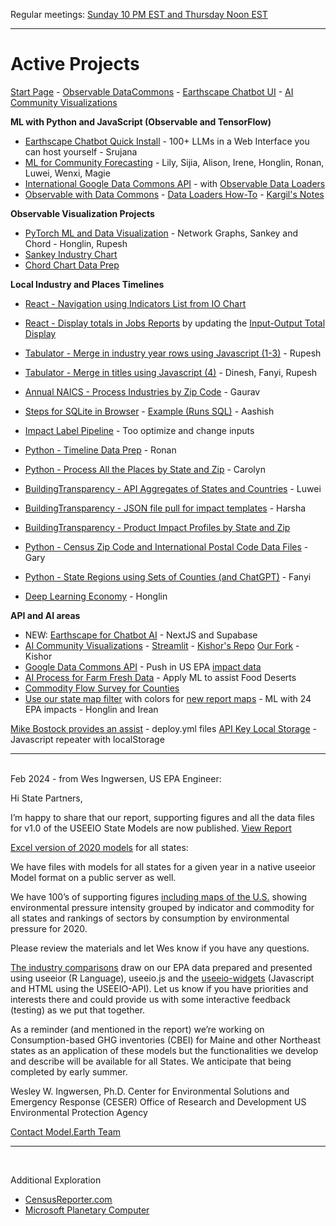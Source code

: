 Regular meetings: [Sunday 10 PM EST and Thursday Noon EST](/io/coders/)
<!--Overview Session on Tuesday at Noon ET for new team members.-->

<hr style="margin-bottom:20px">

# Active Projects

[Start Page](../localsite/start/steps/) - [Observable DataCommons](/data-commons/dist/) - [Earthscape Chatbot UI](/earthscape/app/) - [AI Community Visualizations](/data-pipeline/research)

<!--
CSV Files to use for Timelines, Observable, and AI Training at: [industries/naics/US/counties](https://github.com/ModelEarth/community-data/tree/master/industries/naics/US/counties)  
Pre-processed data for county industry levels, based on employment, establishments and payroll.-->

**ML with Python and JavaScript (Observable and TensorFlow)**

- [Earthscape Chatbot Quick Install](/earthscape/app/) - 100+ LLMs in a Web Interface you can host yourself - Srujana
- [ML for Community Forecasting](../data-pipeline/timelines/training/naics/) - Lily, Sijia, Alison, Irene, Honglin, Ronan, Luwei, Wenxi, Magie
- [International Google Data Commons API](/data-pipeline/international/) - with [Observable Data Loaders](https://observablehq.com/framework/loaders)
- [Observable with Data Commons](/data-commons/) - [Data Loaders How-To](/data-commons/dist/air/) - [Kargil's Notes](https://github.com/modelearth/Observables-DataLoader/tree/master/docs)

**Observable Visualization Projects**

- [PyTorch ML and Data Visualization](/machine-learning/python/cluster/) - Network Graphs, Sankey and Chord - Honglin, Rupesh
- [Sankey Industry Chart](/io/charts/sankey/)
- [Chord Chart Data Prep](/io/charts/chord/)

**Local Industry and Places Timelines**

- [React - Navigation using Indicators List from IO Chart](/io/charts/inflow-outflow/#set=prosperity&indicators=VADD,JOBS)
- [React - Display totals in Jobs Reports](/localsite/info/#indicators=JOBS) by updating the [Input-Output Total Display](/localsite/info/data/totals/)
- [Tabulator - Merge in industry year rows using Javascript (1-3)](/data-pipeline/timelines/tabulator/) - Rupesh<!--Vadlamudi-->
- [Tabulator - Merge in titles using Javascript (4)](/data-pipeline/timelines/tabulator/) - Dinesh, Fanyi, Rupesh
- [Annual NAICS - Process Industries by Zip Code](/data-pipeline/industries/naics) - Gaurav
- [Steps for SQLite in Browser](/data-pipeline/timelines/sqlite/phiresky/) - [Example (Runs SQL)](https://phiresky.github.io/blog/2021/hosting-sqlite-databases-on-github-pages/) - Aashish
- [Impact Label Pipeline](/apps/impact) - Too optimize and change inputs
- [Python - Timeline Data Prep](/data-pipeline/timelines/prep/industries/) - Ronan
- [Python - Process All the Places by State and Zip](/places) - Carolyn
- [BuildingTransparency - API Aggregates of States and Countries](/io/template/product/) - Luwei
- [BuildingTransparency - JSON file pull for impact templates](/io/template/product/) - Harsha<!-- Later display with SQLite -->
- [BuildingTransparency - Product Impact Profiles by State and Zip](/io/template/feed/)
- [Python - Census Zip Code and International Postal Code Data Files](/zip/io/#zip=10001) - Gary
- [Python - State Regions using Sets of Counties (and ChatGPT)](/community-data/us/edd/) - Fanyi

- [Deep Learning Economy](/data-pipeline/research/economy/) - Honglin
<!-- [ML - NAICS Imputation Using Machine Learning](https://github.com/ModelEarth/machine-learning) - Honglin-->
<!-- [CMD - Build IO .json files from EPA API for all 50 states](/io/charts/) - Honglin (next week)--><!-- Zhu -->

<!--
We're meeting today (Thursday) at Noon EDT, and again on Sunday at 10 PM EDT.
(We also do focused meetups Mondays and Tuesdays in the afternoon.)

We're meeting tonight (Sunday) at 10 PM EDT, and again on Thursday at Noon EDT.
(We also do focused meetups Mondays and Tuesdays in the afternoon.)

Welcome! - Our next Model.earth meetup is Thursday at Noon EDT




Welcome! - Our next Model.earth meetup is Sunday at 10 PM EDT


Hi, thanks for registering with our ModelEarth team!

We're meeting on Sunday at 10 PM EDT, and again on Thursday at Noon EDT.
(We also do focused meetups Mondays and Tuesdays in the afternoon.)

Let me know which of the following areas you're interested in:
Javascript, React, D3, Leaflet, Python, Forecasting with ML, LLM Chat JSON

Our meetup link is here. (It's always the same)
https://model.earth/io/coders

Here are our active projects:
https://model.earth/io

You can pull down our main repos with a single cmd after forking our three:
https://model.earth/localsite/start/steps

Let me know if you'd like a welcome letter for the OPT program.

Looking forward to working with you!

Loren Heyns

----

Here's the template for the OPT letter.
Please adjust anything to fit your needs - update the start, job title, etc.

Here's a page with our current python ML to-do's:
https://model.earth/data-pipeline/timelines/training/naics

Our LLM chat work will be taking place in this fork of Chatbot UI which will allow us to use NLP while interacting with 100+ LLM APIs! 

What's your favorite LLM currently? ChatGPT, Claude, Perplexity, MJ or another? I've been using chat.openai.com 3.5 a lot to create code snippets.

Go ahead and fork our Earthscape Chatbot UI instance:
https://model.earth/earthscape/app

And finally, let me know your area of interest in our Data Commons repo:

https://model.earth/data-commons/dist

Looking forward to Sunday, thanks for getting involved!





	mark huang - deep learning

	Overview video
	https://platform.openai.com/docs/actions/introduction

	https://retool.com/component-library

	- 

	[Google Places API]() - Hours of Operation, All The Places Recyclers, BuildingTransparency Manufacturers



	We need to figure out a crosswalk from the Naics6 department of labor data we pull for levels of employment, as it relates to the new 72 sectors the EPA now uses. Previously they used 389 sectors.  The sectors are a fairly close match to the naics values.
-->

**API and AI areas**

- NEW: [Earthscape for Chatbot AI](/earthscape/app/) - NextJS and Supabase 
- [AI Community Visualizations](/data-pipeline/research/) - [Streamlit](/data-pipeline/research/stream) - [Kishor's Repo](https://github.com/mannurkishorreddy/streamlit-replicate-img-app) [Our Fork](https://github.com/ModelEarth/replicate) - Kishor
- [Google Data Commons API](https://docs.datacommons.org/api/) - Push in US EPA [impact data](/community/tools/)
- [AI Process for Farm Fresh Data](/community-data/process/python/farmfresh/) - Apply ML to assist Food Deserts
- [Commodity Flow Survey for Counties](https://github.com/modelearth/commodity-flow-survey)
- [Use our state map filter](#geoview=country) with colors for [new report maps](https://figshare.com/collections/USEEIO_State_Models_v1_0_-_Supporting_Figures/7041473) - ML with 24 EPA impacts - Honglin and Irean

[Mike Bostock provides an assist](https://github.com/observablehq/framework/discussions/1030) - deploy.yml files
[API Key Local Storage](../localsite/tools/storage/api/) - Javascript repeater with localStorage

<!--
Industry2vec: an Implementation for Industry Code Vector Representation
https://medium.com/wbaa/industry2vec-an-implementation-for-industry-code-vector-representation-68ec5f5de9a4
-->

---
<br>Feb 2024 - from Wes Ingwersen, US EPA Engineer:

Hi State Partners,

I’m happy to share that our report, supporting figures and all the data files for v1.0 of the USEEIO State Models are now published. [View Report](https://cfpub.epa.gov/si/si_public_record_Report.cfm?dirEntryId=360453&Lab=CESER)

[Excel version of 2020 models](http://doi.org/10.23719/1530076) for all states:

We have files with models for all states for a given year in a native useeior Model format on a public server as well.

We have 100’s of supporting figures [including maps of the U.S.](https://doi.org/10.6084/m9.figshare.c.7041473) showing environmental pressure intensity grouped by indicator and commodity for all states and rankings of sectors by consumption by environmental pressure for 2020.

Please review the materials and let Wes know if you have any questions.
 
[The industry comparisons](../localsite/info/) draw on our EPA data prepared and presented using useeior (R Language),  useeio.js and the [useeio-widgets](../io/charts/) (Javascript and HTML using the USEEIO-API). Let us know if you have priorities and interests there and could provide us with some interactive feedback (testing) as we put that together.

As a reminder (and mentioned in the report) we’re working on Consumption-based GHG inventories (CBEI) for Maine and other Northeast states as an application of these models but the functionalities we develop and describe will be available for all States. We anticipate that being completed by early summer. 
 

Wesley W. Ingwersen, Ph.D.
Center for Environmental Solutions and Emergency Response (CESER)
Office of Research and Development
US Environmental Protection Agency

[Contact Model.Earth Team](../io/team/)

---
<br>

Additional Exploration
- [CensusReporter.com](https://CensusReporter.com)
- [Microsoft Planetary Computer](https://planetarycomputer.microsoft.com/)

<!--   
[Zipcode files with employment levels](https://github.com/modelearth/community-data/tree/master/us/zipcodes/naics) - Includes nunber of Establishments and Employees 
-->

<!--
Frome several years ago: 

- <a href="../../../localsite/info/#showloc">Industries and Impacts by county</a> - great to also include by zip! 
- [Bureau of Labor Statistics (BLS)](https://www.bls.gov/data/)  
- [Solar Companies](../../localsite/map/#show=solar)   
- [Electric Vehicle Ecosystems](../../localsite/info/#state=GA&show=vehicles)  
- [Commute Times and Walkability](../)  
<br>
-->

<!--
<b>EV Challenge Statements</b>  

1. Where are concentrations of electric and hydrogen vehicle parts manufacturers emerging?  

2. Where are combustion vehicle manufacturers likely to be impacted?  

3. How can we improve the visualization of supply chain inflow and outflow for local impacts on jobs, value added and the environment?  
-->

<!--
<b>Growing EV Ecosystems</b>  

1. University of Georgia - 33 new Proterra electric buses coming in 2021  
1. Georgia Power - Half of system fleet vehicles will be electric by 2030  
1. Hartsfield–Jackson Atlanta International Airport - [GreeningATL](https://www.17sustainabledevelopmentgoals.org/greeningatl-the-most-resilient-airport-globally/)  
1. Lyft partnership pilot program to add 50 EVs  
1. German GEDIA building $85 million [EV Parts Plant near Dalton, GA](https://www.bizjournals.com/atlanta/news/2020/07/29/gedia-automotive-group-plant-dalton-georgia.html)  
1. Korean SK Innovation's $1.6 billion plant adds $960 million [EV battery expansion in Commerce, GA](https://www.bizjournals.com/atlanta/news/2020/06/30/sk-innovation-georgia-electric-vehicle-plant.html)   
-->
